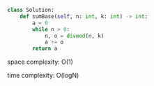 ```python
class Solution:
    def sumBase(self, n: int, k: int) -> int:
        a = 0
        while n > 0:
            n, o = divmod(n, k)
            a += o
        return a
```

space complexity: O(1)

time complexity: O(logN)
